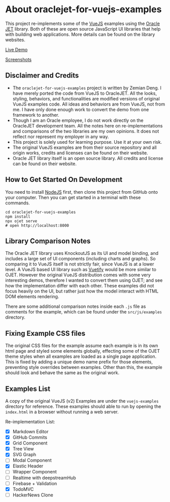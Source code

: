 # About oraclejet-for-vuejs-examples

This project re-implements some of the [VueJS](https://vuejs.org/) examples using the [Oracle JET](https://www.oracle.com/webfolder/technetwork/jet/index.html) library. Both of these are open source
JavaScript UI libraries that help with building web applications. More details can be found on
the library websites.

[Live Demo](https://raw.githack.com/zemian/oraclejet-for-vuejs-examples-demo/master/web/index.html)

[Screenshots](docs/screenshots.md)

## Disclaimer and Credits

- The `oraclejet-for-vuejs-examples` project is written by Zemian Deng.
  I have merely ported the code from VueJS to OracleJET. All the looks, styling, 
  behaviors, and functionalities are modified versions of original VueJS examples code.
  All ideas and behaviors are from VueJS, not from me. I have only done
  enough work to convert the demo from one framework to another.
- Though I am an Oracle employee, I do not work directly
  on the OracleJET development team. All the notes here on re-implementations and comparisons
  of the two libraries are my own opinions. It does not reflect nor represent my employer 
  in any way. 
- This project is solely used for learning purpose. Use it at your own risk.
- The original VueJS examples are from their source repository and all origin works, credits 
  and licenses can be found on their website.
- Oracle JET library itself is an open source library. All credits and license
  can be found on their website.

## How to Get Started On Development

You need to install [NodeJS](https://nodejs.org/en/) first, then clone this project 
from GitHub onto your computer. Then you can get started in a terminal with these commands.

```
cd oraclejet-for-vuejs-examples
npm install
npx ojet serve
# open http://localhost:8000
```

## Library Comparison Notes

The Oracle JET library uses KnockoutJS as its UI and model binding, and includes a large set of
UI components (including charts and graphs). So comparing it to VueJS itself is not 
strictly fair, since VueJS is at a lower level. A VueJS based UI library 
such as [Vuetify](https://vuetifyjs.com/) would be more similar to OJET. However the original 
VueJS distribution comes with some very interesting demos, therefore I wanted to convert them
using OJET; and see how the implementation differ with each other. These examples did not focus
heavily on the UI, but rather just how the model interact with HTML DOM elements rendering.

There are some additional comparison notes inside each `.js` file as comments for the example, which can
be found under the `src/js/examples` directory.

## Fixing Example CSS files

The original CSS files for the example assume each example is in its own html page
and styled some elements globally, effecting some of the OJET theme styles
when all examples are loaded as a single page application. This is fixed by adding a unique demo name prefix for those elements, preventing style overrides 
between examples. Other than this, the example should look and behave the 
same as the original work.

## Examples List

A copy of the original VueJS (v2) Examples are under the `vuejs-examples` 
directory for reference. These examples should able to run by opening the `index.html` 
in a browser without running a web server. 

Re-implementation List:

- [x] Markdown Editor
- [x] GitHub Commits
- [x] Grid Component
- [x] Tree View
- [x] SVG Graph
- [ ] Modal Component
- [x] Elastic Header
- [ ] Wrapper Component
- [ ] Realtime with deepstreamHub
- [ ] Firebase + Validation
- [x] TodoMVC
- [ ] HackerNews Clone
